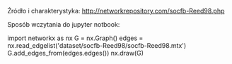 Źródło i charakterystyka:
http://networkrepository.com/socfb-Reed98.php

Sposób wczytania do jupyter notbook:

import networkx as nx
G = nx.Graph()
edges = nx.read_edgelist('dataset/socfb-Reed98/socfb-Reed98.mtx')
G.add_edges_from(edges.edges())
nx.draw(G)
